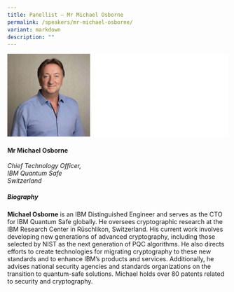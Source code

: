 ```yaml
---
title: Panellist – Mr Michael Osborne
permalink: /speakers/mr-michael-osborne/
variant: markdown
description: ""
---
```

![](/images/2025%20speakers/Michael_Osborne.png)
#### **Mr Michael Osborne**

*Chief Technology Officer, <br> IBM Quantum Safe<br>Switzerland*

##### **Biography**
**Michael Osborne** is an IBM Distinguished Engineer and serves as the CTO for IBM Quantum Safe globally. He oversees cryptographic research at the IBM Research Center in Rüschlikon, Switzerland. His current work involves developing new generations of advanced cryptography, including those selected by NIST as the next generation of PQC algorithms. He also directs efforts to create technologies for migrating cryptography to these new standards and to enhance IBM’s products and services. Additionally, he advises national security agencies and standards organizations on the transition to quantum-safe solutions. Michael holds over 80 patents related to security and cryptography.